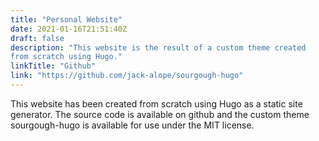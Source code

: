 ```yaml
---
title: "Personal Website"
date: 2021-01-16T21:51:40Z
draft: false
description: "This website is the result of a custom theme created
from scratch using Hugo."
linkTitle: "Github"
link: "https://github.com/jack-alope/sourgough-hugo"
---
```


This website has been created from scratch using Hugo as a static site
generator. The source code is available on github and the custom theme
sourgough-hugo is available for use under the MIT license.